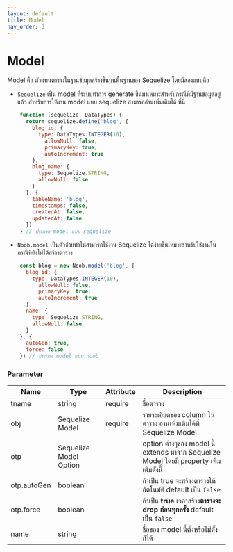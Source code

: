 ```yaml
---
layout: default
title: Model
nav_order: 3
---
```

# Model

Model คือ ตัวแทนตารางในฐานข้อมูลสร้างขึ้นบนพื้นฐานของ Sequelize โดยมีสองแบบคือ
* `Sequelize` เป็น model ที่ระบบทำการ generate ขึ้นมาเหมาะสำหรับกรณีที่มีฐานข้อมูลอยู่แล้ว สำหรับการให้งาน model แบบ sequelize สามารถอ่านเพิ่มเติมได้ ที่นี่

```js
    function (sequelize, DataTypes) {
      return sequelize.define('blog', {
        blog_id: {
          type: DataTypes.INTEGER(10),
            allowNull: false,
            primaryKey: true,
            autoIncrement: true
        },
        blog_name: {
          type: Sequelize.STRING,
          allowNull: false
        }
      }, {
        tableName: 'blog',
        timestamps: false,
        createdAt: false,
        updatedAt: false
      })
    } // ประกาศ model แบบ sequelize
```
* `Noob.model` เป็นตัวช่วยทำให้สามารถใช้งาน Sequelize ได้ง่ายขึ้นเหมาะสำหรับใช้งานในกรณีที่ยังไม่ได้สร้างตาราง
```js
    const blog = new Noob.model('blog', {
      blog_id: {
        type: DataTypes.INTEGER(10),
          allowNull: false,
          primaryKey: true,
          autoIncrement: true
      },
      name: {
        type: Sequelize.STRING,
        allowNull: false
      }
    }, {
      autoGen: true,
      force: false
    }) // ประกาศ model แบบ noob
```
### Parameter

| Name        | Type                   | Attribute | Description                                                                  |
|-------------|------------------------|-----------|------------------------------------------------------------------------------|
| tname       | string                 | require   | ชื่อตาราง                                                                      |
| obj         | Sequelize Model        | require   | รายระเอียดของ column ในตาราง อ่านเพิ่มเติมได้ที่ Sequelize Model                     |
| otp         | Sequelize Model Option |           | option ต่างๆของ model นี้ extends มาจาก Sequelize Model โดยมี property เพิ่มเติมดังนี้ |
| otp.autoGen | boolean                |           | ถ้าเป็น true จะสร้างตารางให้อัตโนมัติ default เป็น `false`                           |
| otp.force   | boolean                |           | ถ้าเป็น **true** เวลาสร้าง**ตารางจะ drop ก่อนทุกครั้ง** default เป็น `false`         |
| name        | string                 |           | ชื่อของ model นี้ตั้งหรือไม่ตั้งก็ได้                                                    |